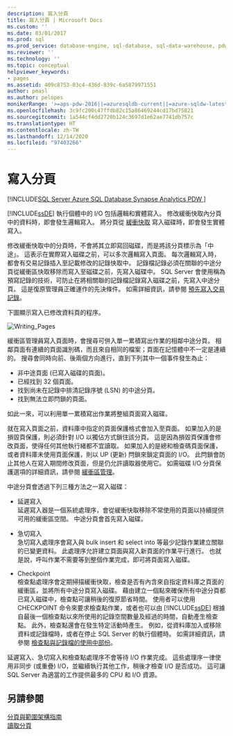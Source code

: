 ```yaml
---
description: 寫入分頁
title: 寫入分頁 | Microsoft Docs
ms.custom: ''
ms.date: 03/01/2017
ms.prod: sql
ms.prod_service: database-engine, sql-database, sql-data-warehouse, pdw
ms.reviewer: ''
ms.technology: ''
ms.topic: conceptual
helpviewer_keywords:
- pages
ms.assetid: 409c8753-03c4-436d-839c-6a5879971551
author: pmasl
ms.author: pelopes
monikerRange: '>=aps-pdw-2016||=azuresqldb-current||=azure-sqldw-latest||>=sql-server-2016||>=sql-server-linux-2017||=azuresqldb-mi-current'
ms.openlocfilehash: 3c9fc200c47ffdb82c15a86469244cd17bd75821
ms.sourcegitcommit: 1a544cf4dd2720b124c3697d1e62ae7741db757c
ms.translationtype: HT
ms.contentlocale: zh-TW
ms.lasthandoff: 12/14/2020
ms.locfileid: "97403266"
---
```

# <a name="writing-pages"></a>寫入分頁
[!INCLUDE[SQL Server Azure SQL Database Synapse Analytics PDW ](../includes/applies-to-version/sql-asdb-asdbmi-asa-pdw.md)]

[!INCLUDE[ssDE](../includes/ssde-md.md)] 執行個體中的 I/O 包括邏輯和實體寫入。 修改緩衝快取內分頁中的資料時，即會發生邏輯寫入。 將分頁從 [緩衝快取](../relational-databases/memory-management-architecture-guide.md) 寫入磁碟時，即會發生實體寫入。

修改緩衝快取中的分頁時，不會將其立即寫回磁碟，而是將該分頁標示為「中途」。 這表示在實際寫入磁碟之前，可以多次邏輯寫入頁面。 每次邏輯寫入時，都會有交易記錄插入至記載修改的記錄快取中。 記錄檔記錄必須在關聯的中途分頁從緩衝區快取移除而寫入至磁碟之前，先寫入磁碟中。 SQL Server 會使用稱為預寫記錄的技術，可防止在將相關聯的記錄檔記錄寫入磁碟之前，先寫入中途分頁。 這是復原管理員正確運作的先決條件。 如需詳細資訊，請參閱 [預先寫入交易記錄](../relational-databases/sql-server-transaction-log-architecture-and-management-guide.md)。

下圖顯示寫入已修改資料頁的程序。

![Writing_Pages](../relational-databases/media/writing-pages.gif)

緩衝區管理員寫入頁面時，會搜尋可併入單一累積寫出作業的相鄰中途分頁。 相鄰頁面有連續的頁面識別碼，而且來自相同的檔案；頁面在記憶體中不一定是連續的。 搜尋會同時向前、後兩個方向進行，直到下列其中一個事件發生為止：

 * 非中途頁面 (已寫入磁碟的頁面)。
 * 已經找到 32 個頁面。
 * 找到尚未在記錄中排清記錄序號 (LSN) 的中途分頁。
 * 找到無法立即閂鎖的頁面。

如此一來，可以利用單一累積寫出作業將整組頁面寫入磁碟。 

就在寫入頁面之前，資料庫中指定的頁面保護格式會加入至頁面。 如果加入的是損毀頁保護，則必須針對 I/O 以獨佔方式鎖住該分頁。 這是因為損毀頁保護會修改頁面，使得任何其他執行緒都不宜讀取。 如果加入的是總和檢查碼頁面保護，或者資料庫未使用頁面保護，則以 UP (更新) 閂鎖來鎖定頁面的 I/O。 此閂鎖會防止其他人在寫入期間修改頁面，但是仍允許讀取器使用它。 如需磁碟 I/O 分頁保護選項的詳細資訊，請參閱 [緩衝區管理](../relational-databases/memory-management-architecture-guide.md)。

中途分頁會透過下列三種方法之一寫入磁碟： 

* 延遲寫入   
 延遲寫入器是一個系統處理序，會從緩衝快取移除不常使用的頁面以持續提供可用的緩衝區空間。 中途分頁會首先寫入磁碟。 

* 急切寫入   
 急切寫入處理序會寫入與 bulk insert 和 select into 等最少記錄作業建立關聯的已變更資料。 此處理序允許建立頁面與寫入新頁面的作業平行進行。 也就是說，呼叫作業不需要等到整個作業完成，即可將頁面寫入磁碟。

* Checkpoint   
 檢查點處理序會定期掃描緩衝快取，檢查是否有內含來自指定資料庫之頁面的緩衝區，並將所有中途分頁寫入磁碟。 藉由建立一個點來確保所有中途分頁都已寫入磁碟中，檢查點可讓稍後的復原節省時間。 使用者可以使用 CHECKPOINT 命令來要求檢查點作業，或者也可以由 [!INCLUDE[ssDE](../includes/ssde-md.md)] 根據自最後一個檢查點以來所使用的記錄空間數量及經過的時間，自動產生檢查點。 此外，檢查點還會在發生特定活動時產生。 例如，從資料庫加入或移除資料或記錄檔時，或者在停止 SQL Server 的執行個體時。 如需詳細資訊，請參閱 [檢查點與記錄檔的使用中部份](../relational-databases/sql-server-transaction-log-architecture-and-management-guide.md)。

延遲寫入、急切寫入和檢查點處理序不會等待 I/O 作業完成。 這些處理序一律使用非同步 (或重疊) I/O，並繼續執行其他工作，稍後才檢查 I/O 是否成功。 這可讓 SQL Server 為適當的工作提供最多的 CPU 和 I/O 資源。

## <a name="see-also"></a>另請參閱
[分頁與範圍架構指南](../relational-databases/pages-and-extents-architecture-guide.md)   
 [讀取分頁](../relational-databases/reading-pages.md)
